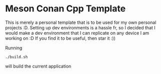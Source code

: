 # Meson Conan Cpp Template

This is merely a personal template that is to be used for my own personal projects :D. Setting up dev environments is a hassle fr, so I decided that I would make a dev environment that I can replicate on any device I am working on :D If you find it to be useful, then star it :))

Running
```
./build.sh
```
will build the current application